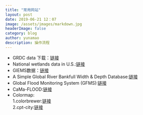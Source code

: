 ```yaml
---
title: "常用网站"
layout: post
date: 2019-06-21 12：07
image: /assets/images/markdown.jpg
headerImage: false
category: blog
author: yunamao
description: 操作流程
---
```



- GRDC data 下载：[链接](http://www.grdc.sr.unh.edu/html/Data/index.html) <br>
- National wetlands data in U.S.:[链接](https://www.fws.gov/wetlands/Data/Data-Download.html) <br>
- GIEMS数据：[链接](https://lerma.obspm.fr/spip.php?article91&lang=en) <br>
- A Simple Global River Bankfull Width & Depth Database:[链接](http://gaia.geosci.unc.edu/rivers/) <br>
- Global Flood Monitoring System (GFMS):[链接](http://flood.umd.edu/)
- CaMa-FLOOD:[链接](http://hydro.iis.u-tokyo.ac.jp/~yamadai/cama-flood/index.html) <br>
- Colormap: <br>
  1.colorbrewer:[链接](http://colorbrewer2.org/#type=sequential&scheme=Blues&n=9) <br>
  2.cpt-city:[链接](http://soliton.vm.bytemark.co.uk/pub/cpt-city/) <br>


